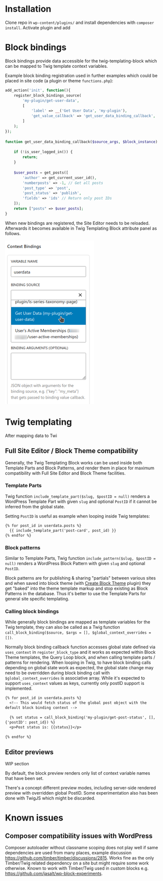 # Installation
Clone repo in `wp-content/plugins/` and install dependencies with `composer install`. Activate plugin and add

# Block bindings

Block bindings provide data accessible for the twig-templating-block which can be mapped to Twig template context variables.

Example block binding registration used in further examples which could be placed in site code (a plugin or theme `functions.php`):
```php
add_action('init', function(){
    register_block_bindings_source(
        'my-plugin/get-user-data',
        [
            'label' => __('Get User Data', 'my-plugin'),
            'get_value_callback' => 'get_user_data_binding_callback',
        ]
    );
});

function get_user_data_binding_callback($source_args, $block_instance) {

    if (!is_user_logged_in()) {
        return;
    }

    $user_posts = get_posts([
        'author' => get_current_user_id(),
        'numberposts' => -1, // Get all posts
        'post_type' => 'post',
        'post_status' => 'publish',
        'fields' => 'ids' // Return only post IDs
    ]);
    return ["posts" => $user_posts];
}
```

When new bindings are registered, the Site Editor needs to be reloaded. Afterwards it becomes available in Twig Templating Block attribute panel as follows.

![Screenshot of editor block bindings selector](docs/editor_bindings_selector.png "Screenshot of editor block bindings selector")

# Twig templating

After mapping data to Twi

## Full Site Editor / Block Theme compatibility
Generally, the Twig Templating Block works can be used inside both Template Parts and Block Patterns, and render them in place for maximum compatibility with Full Site Editor and Block Theme facilities.

### Template Parts
Twig function `include_template_part($slug, $postID = null)` renders a WordPress Template Part with given `slug` and optional `PostID` if it cannot be inferred from the global state.

Setting `PostID` is useful as example when looping inside Twig templates:

```twig
{% for post_id in userdata.posts %}
  {{ include_template_part('post-card', post_id) }}
{% endfor %}
```

### Block patterns
Similar to Template Parts, Twig function `include_pattern($slug, $postID = null)` renders a WordPress Block Pattern with given `slug` and optional `PostID`.

Block patterns are for publishing & sharing "partials" between various sites and when saved into block theme (with [Create Block Theme](https://wordpress.org/plugins/create-block-theme/) plugin) they get "baked" into the theme template markup and stop existing as Block Patterns in the database. Thus it's better to use the Template Parts for general site specific templating.

### Calling block bindings

While generally block bindings are mapped as template variables for the Twig template, they can also be called as a Twig function `call_block_binding($source, $args = [], $global_context_overrides = [])`.

Normally block binding callback function accesses global state defined via `uses_context` in `register_block_type` and it works as expected within Block Theme templates, the Query Loop block, and when calling template parts / patterns for rendering. When looping in Twig, to have block binding calls depending on global state work as expected, the global state change may need to be overridden during block binding call with `$global_context_overrides` is associative array. While it's expected to support `uses_context` values as keys, currently only postID support is implemented.


```twig
{% for post_id in userdata.posts %}
  <!-- This would fetch status of the global post object with the default block binding context -->

  {% set status = call_block_binding('my-plugin/get-post-status', [], {'postID': post_id}) %}
  <p>Post status is: {{status}}</p>

{% endfor %}
```

## Editor previews

WIP section

By default, the block preview renders only list of context variable names that have been set.

There's a concept different preview modes, including server-side rendered preview with overridden global PostID. Some experimentation also has been done with TwigJS which might be discarded.

# Known issues

## Composer compatibility issues with WordPress
Composer autoloader without classname scoping does not play well if same dependencies are used from many places, example discussion https://github.com/timber/timber/discussions/2815. Works fine as the only Timber/Twig related dependency on a site but might require some work otherwise. Known to work with Timber/Twig used in custom blocks e.g. https://github.com/jasalt/wp-block-experiments.

